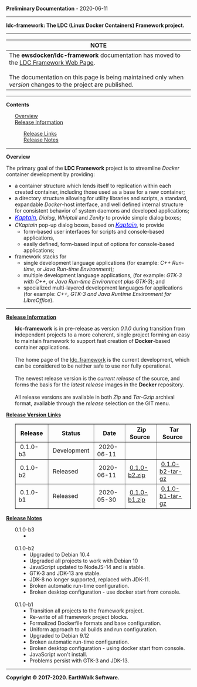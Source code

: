
__Preliminary Documentation__ - 2020-06-11
____  
__ldc-framework: The LDC (Linux Docker Containers) Framework project.__  
____  

<table>
 <thead>
  <tr><th>NOTE</th></tr>
 </thead>
 <tbody>
  <tr><td>The <b>ewsdocker/ldc-framework</b> documentation has moved to the <a href="https://ewsdocker.github.io/ldc-framework/">LDC Framework Web Page</a>.
    <br>
    <br />
    The documentation on this page is being maintained only when <i>version</i> changes to
    the project are published. </td>
  </tr>
 </tbody>
</table>  

____  
<b>Contents</b>
<ul>
 <a href="#Overview">Overview</a>
 <br />
 <a href="#relinfo">Release Information</a>
 <br />
 <ul>
  <a href="#rellink">Release Links</a>
  <br />
  <a href="#relnote">Release Notes</a>  
 </ul>
</ul>
<hr />
<a name="Overview"><b>Overview</b></a>  

The primary goal of the <b>LDC Framework</b> project is to 
streamline <i>Docker</i> container development by providing:

<ul>
  <li>
    a container structure which lends itself to replication within 
    each created container, including those used as a base 
    for a new container;
  </li>
  <li>
    a directory structure allowing for utility libraries and 
    scripts, a standard, expandable <i>Docker</i>-host interface, 
    and well defined internal structure for consistent behavior 
    of system daemons and developed applications;
  </li>
  <li>
    <a href="http://kaptain.sourceforge.net/"
       style="color:blue;font-style:italic;font-size:16px;">Kaptain</a>, 
    <span style="font-style:italic">Dialog</span>, 
    <span style="font-style:italic">Whiptail</span> and 
    <span style="font-style:italic">Zenity</span> to provide 
      simple dialog boxes;
  </li>
  <li>
    <span style="font-style:italic;">CKaptain</span> pop-up 
    dialog boxes, based on 
    <a href="http://kaptain.sourceforge.net/"
       style="color:blue;font-style:italic;font-size:16px;">Kaptain</a>, to provide 
    <ul>
      <li>
        form-based user interfaces for scripts and console-based applications,
      </li>
      <li>
        easily defined, form-based input of options for console-based 
        applications;
      </li>
    </ul>
  </li>
  <li>
    framework stacks for 
    <ul>
      <li>
        single development language applications (for example: 
        <span style="font-style:italic;">C++ Run-time</span>, or 
        <span style="font-style:italic;">Java 
          Run-time Environment</span>);
      </li>
      <li>
        multiple development language applications, (for example: 
        <span style="font-style:italic;">GTK-3 with C++</span>, or
        <span style="font-style:italic;">Java Run-time Environment
          plus GTK-3</span>); and
      </li>
      <li>
        specialized multi-layered development languages for 
        applications (for example: 
        <span style="font-style:italic;">C++, GTK-3 and Java Runtime
          Environment for LibreOffice</span>).
      </li>
    </ul>
  </li>
</ul>

</div>
<hr />  


<a name="relinfo"><b><u>Release Information</u></b></a>  
<ul>
 <b>ldc-framework</b> is in pre-release as version <i>0.1.0</i> during transition from independent projects to a more coherent, single project forming an easy to maintain framework to support  fast creation of <b>Docker</b>-based container applications.
<br />

<br />
The home page of the <a href="https://github.com/ewsdocker/ldc-framework)">ldc_framework</a> is the current development, which can be considered to be neither safe to use nor fully operational.
<br />

<br />
The newest release version is the <i>current release</i> of the source, and forms the basis for the <i>latest release</i> images in the <b>Docker</b> repository.  
<br />

<br />
All release versions are available in both <i>Zip</i> and <i>Tar-Gzip</i> archival format, available through the <i>release</i> selection on the GIT menu.  
</ul>

<a name="rellink"><b><u>Release Version Links</u></b></a>
<ul>
<table border=1>
 <tr>
  <th>&nbsp;Release&nbsp;</th>
  <th>&nbsp;Status&nbsp;</th>
  <th>&nbsp;Date&nbsp;</th>
  <th>&nbsp;Zip Source&nbsp;</th>
  <th>&nbsp;Tar Source&nbsp;</th>
 </tr>
 <tr>
  <td>&nbsp;0.1.0-b3&nbsp;</td>
  <td>&nbsp;Development&nbsp;</td>
  <td>&nbsp;2020-06-11&nbsp;</td>
  <td>&nbsp;&nbsp;</td>
  <td>&nbsp;&nbsp;</td>
 </tr>
 <tr>
  <td>&nbsp;0.1.0-b2&nbsp;</td>
  <td>&nbsp;Released&nbsp;</td>
  <td>&nbsp;2020-06-11&nbsp;</td>
  <td>&nbsp;<a href="https://github.com/ewsdocker/ldc-framework/archive/ldc-framework-0.1.0-b2.zip">0.1.0-b2.zip</a>&nbsp;</td>
  <td>&nbsp;<a href="https://github.com/ewsdocker/ldc-framework/archive/ldc-framework-0.1.0-b2.tar.gz">0.1.0-b2-tar-gz</a>&nbsp;</td>
 </tr>
 <tr>
  <td>&nbsp;0.1.0-b1&nbsp;</td>
  <td>&nbsp;Released&nbsp;</td>
  <td>&nbsp;2020-05-30&nbsp;</td>
  <td>&nbsp;<a href="https://github.com/ewsdocker/ldc-framework/archive/ldc-framework-0.1.0-b1.zip">0.1.0-b1.zip</a>&nbsp;</td>
  <td>&nbsp;<a href="https://github.com/ewsdocker/ldc-framework/archive/ldc-framework-0.1.0-b1.tar.gz">0.1.0-b1-tar-gz</a>&nbsp;</td>
 </tr>
</table>
</ul>

<a name="relnote"><b><u>Release Notes</u></b></a>
<ul>
 <dl>
  <dt>0.1.0-b3</dt>
   <dd>
    <li></li>
   </dd>

  <br />

  <dt>0.1.0-b2</dt>
   <dd>
    <li>Upgraded to Debian 10.4</li>
    <li>Upgraded all projects to work with Debian 10 
    <li>JavaScript updated to NodeJS-14 and is stable.</li>
    <li>GTK-3 and JDK-13 are stable.</li>
    <li>JDK-8 no longer supported, replaced with JDK-11.</li>
    <li>Broken automatic run-time configuration.</li>
    <li>Broken desktop configuration - use docker start from console.</li>
   </dd>

  <br />

  <dt>0.1.0-b1</dt>
   <dd>
    <li>Transition all projects to the framework project.</li>
    <li>Re-write of all framework project blocks.</li>
    <li>Formalized Dockerfile formats and base configuration.</li>
    <li>Uniform approach to all builds and run configuration.</li>
    <li>Upgraded to Debian 9.12</li>
    <li>Broken automatic run-time configuration.</li>
    <li>Broken desktop configuration - using docker start from console.</li>
    <li>JavaScript won't install.</li>
    <li>Problems persist with GTK-3 and JDK-13.</li>
   </dd>
 </dl>
</ul>
<hr />
<b>Copyright © 2017-2020. EarthWalk Software.</b>
<br />
<br />
